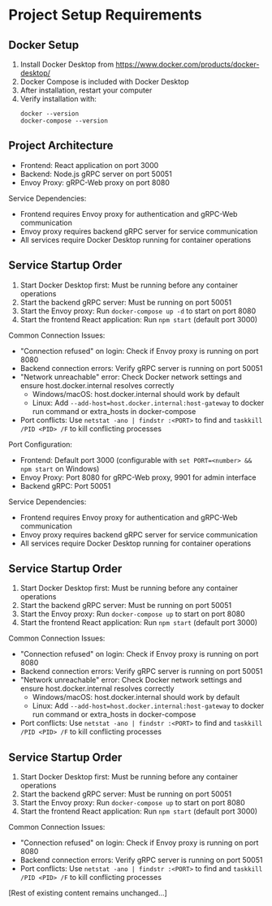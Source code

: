 # Project Setup Requirements

## Docker Setup
1. Install Docker Desktop from https://www.docker.com/products/docker-desktop/
2. Docker Compose is included with Docker Desktop
3. After installation, restart your computer
4. Verify installation with:
   ```
   docker --version
   docker-compose --version
   ```

## Project Architecture
- Frontend: React application on port 3000
- Backend: Node.js gRPC server on port 50051
- Envoy Proxy: gRPC-Web proxy on port 8080

Service Dependencies:
- Frontend requires Envoy proxy for authentication and gRPC-Web communication
- Envoy proxy requires backend gRPC server for service communication
- All services require Docker Desktop running for container operations

## Service Startup Order
1. Start Docker Desktop first: Must be running before any container operations
2. Start the backend gRPC server: Must be running on port 50051
3. Start the Envoy proxy: Run `docker-compose up -d` to start on port 8080
4. Start the frontend React application: Run `npm start` (default port 3000)

Common Connection Issues:
- "Connection refused" on login: Check if Envoy proxy is running on port 8080
- Backend connection errors: Verify gRPC server is running on port 50051
- "Network unreachable" error: Check Docker network settings and ensure host.docker.internal resolves correctly
  - Windows/macOS: host.docker.internal should work by default
  - Linux: Add `--add-host=host.docker.internal:host-gateway` to docker run command or extra_hosts in docker-compose
- Port conflicts: Use `netstat -ano | findstr :<PORT>` to find and `taskkill /PID <PID> /F` to kill conflicting processes

Port Configuration:
- Frontend: Default port 3000 (configurable with `set PORT=<number> && npm start` on Windows)
- Envoy Proxy: Port 8080 for gRPC-Web proxy, 9901 for admin interface
- Backend gRPC: Port 50051

Service Dependencies:
- Frontend requires Envoy proxy for authentication and gRPC-Web communication
- Envoy proxy requires backend gRPC server for service communication
- All services require Docker Desktop running for container operations

## Service Startup Order
1. Start Docker Desktop first: Must be running before any container operations
2. Start the backend gRPC server: Must be running on port 50051
3. Start the Envoy proxy: Run `docker-compose up` to start on port 8080
4. Start the frontend React application: Run `npm start` (default port 3000)

Common Connection Issues:
- "Connection refused" on login: Check if Envoy proxy is running on port 8080
- Backend connection errors: Verify gRPC server is running on port 50051
- "Network unreachable" error: Check Docker network settings and ensure host.docker.internal resolves correctly
  - Windows/macOS: host.docker.internal should work by default
  - Linux: Add `--add-host=host.docker.internal:host-gateway` to docker run command or extra_hosts in docker-compose
- Port conflicts: Use `netstat -ano | findstr :<PORT>` to find and `taskkill /PID <PID> /F` to kill conflicting processes

## Service Startup Order
1. Start Docker Desktop first: Must be running before any container operations
2. Start the backend gRPC server: Must be running on port 50051
3. Start the Envoy proxy: Run `docker-compose up` to start on port 8080
4. Start the frontend React application: Run `npm start` (default port 3000)

Common Connection Issues:
- "Connection refused" on login: Check if Envoy proxy is running on port 8080
- Backend connection errors: Verify gRPC server is running on port 50051
- Port conflicts: Use `netstat -ano | findstr :<PORT>` to find and `taskkill /PID <PID> /F` to kill conflicting processes

[Rest of existing content remains unchanged...]
